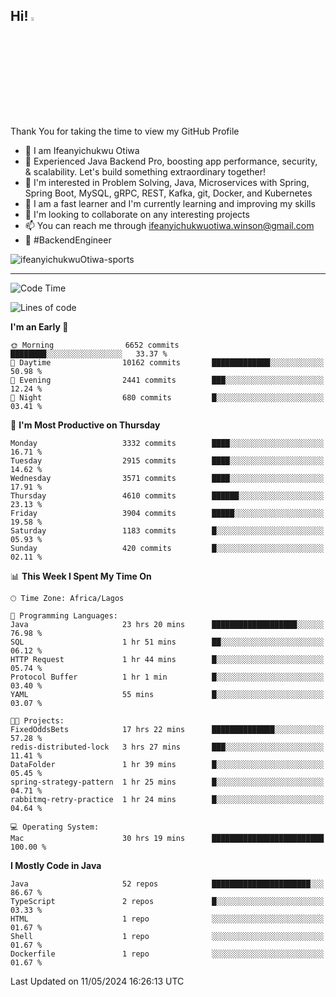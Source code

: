 <!-- BLOG-POST-LIST:START --><!-- BLOG-POST-LIST:END -->

## Hi! <img src="https://media.giphy.com/media/hvRJCLFzcasrR4ia7z/giphy.gif" width="4%"> 

Thank You for taking the time to view my GitHub Profile

- 👋 I am Ifeanyichukwu Otiwa
- 🚀 Experienced Java Backend Pro, boosting app performance, security, & scalability. Let's build something extraordinary together!
- 👀 I'm interested in Problem Solving, Java, Microservices with Spring, Spring Boot, MySQL, gRPC, REST, Kafka, git, Docker, and Kubernetes
- 🌱 I am a fast learner and I'm currently learning and improving my skills
- 💞️ I'm looking to collaborate on any interesting projects
- 📫 You can reach me through ifeanyichukwuotiwa.winson@gmail.com
- 🚀 #BackendEngineer

<p align="left" marginTop="10px"> <img src="https://komarev.com/ghpvc/?username=ifeanyichukwuOtiwa-sports&label=Profile%20views&color=0e75b6&style=for-the-badge" alt="ifeanyichukwuOtiwa-sports" /> </p>

***

<!--START_SECTION:waka-->
![Code Time](http://img.shields.io/badge/Code%20Time-2%2C503%20hrs%2034%20mins-blue)

![Lines of code](https://img.shields.io/badge/From%20Hello%20World%20I%27ve%20Written-5.3%20million%20lines%20of%20code-blue)

**I'm an Early 🐤** 

```text
🌞 Morning                6652 commits        ████████░░░░░░░░░░░░░░░░░   33.37 % 
🌆 Daytime                10162 commits       █████████████░░░░░░░░░░░░   50.98 % 
🌃 Evening                2441 commits        ███░░░░░░░░░░░░░░░░░░░░░░   12.24 % 
🌙 Night                  680 commits         █░░░░░░░░░░░░░░░░░░░░░░░░   03.41 % 
```
📅 **I'm Most Productive on Thursday** 

```text
Monday                   3332 commits        ████░░░░░░░░░░░░░░░░░░░░░   16.71 % 
Tuesday                  2915 commits        ████░░░░░░░░░░░░░░░░░░░░░   14.62 % 
Wednesday                3571 commits        ████░░░░░░░░░░░░░░░░░░░░░   17.91 % 
Thursday                 4610 commits        ██████░░░░░░░░░░░░░░░░░░░   23.13 % 
Friday                   3904 commits        █████░░░░░░░░░░░░░░░░░░░░   19.58 % 
Saturday                 1183 commits        █░░░░░░░░░░░░░░░░░░░░░░░░   05.93 % 
Sunday                   420 commits         █░░░░░░░░░░░░░░░░░░░░░░░░   02.11 % 
```


📊 **This Week I Spent My Time On** 

```text
🕑︎ Time Zone: Africa/Lagos

💬 Programming Languages: 
Java                     23 hrs 20 mins      ███████████████████░░░░░░   76.98 % 
SQL                      1 hr 51 mins        ██░░░░░░░░░░░░░░░░░░░░░░░   06.12 % 
HTTP Request             1 hr 44 mins        █░░░░░░░░░░░░░░░░░░░░░░░░   05.74 % 
Protocol Buffer          1 hr 1 min          █░░░░░░░░░░░░░░░░░░░░░░░░   03.40 % 
YAML                     55 mins             █░░░░░░░░░░░░░░░░░░░░░░░░   03.07 % 

🐱‍💻 Projects: 
FixedOddsBets            17 hrs 22 mins      ██████████████░░░░░░░░░░░   57.28 % 
redis-distributed-lock   3 hrs 27 mins       ███░░░░░░░░░░░░░░░░░░░░░░   11.41 % 
DataFolder               1 hr 39 mins        █░░░░░░░░░░░░░░░░░░░░░░░░   05.45 % 
spring-strategy-pattern  1 hr 25 mins        █░░░░░░░░░░░░░░░░░░░░░░░░   04.71 % 
rabbitmq-retry-practice  1 hr 24 mins        █░░░░░░░░░░░░░░░░░░░░░░░░   04.64 % 

💻 Operating System: 
Mac                      30 hrs 19 mins      █████████████████████████   100.00 % 
```

**I Mostly Code in Java** 

```text
Java                     52 repos            ██████████████████████░░░   86.67 % 
TypeScript               2 repos             █░░░░░░░░░░░░░░░░░░░░░░░░   03.33 % 
HTML                     1 repo              ░░░░░░░░░░░░░░░░░░░░░░░░░   01.67 % 
Shell                    1 repo              ░░░░░░░░░░░░░░░░░░░░░░░░░   01.67 % 
Dockerfile               1 repo              ░░░░░░░░░░░░░░░░░░░░░░░░░   01.67 % 
```




 Last Updated on 11/05/2024 16:26:13 UTC
<!--END_SECTION:waka-->

<!--
<p align="center">
![trophy](https://github-profile-trophy.vercel.app/?username=ifeanyichukwuOtiwa-sports&theme=onedark) (https://github.com/ryo-ma/github-profile-trophy)
</p>
-->

<!---
ifeanyi-otiwa/ifeanyi-otiwa is a ✨ special ✨ repository because its `README.md` (this file) appears on your GitHub profile.
You can click the Preview link to take a look at your changes.
--->
